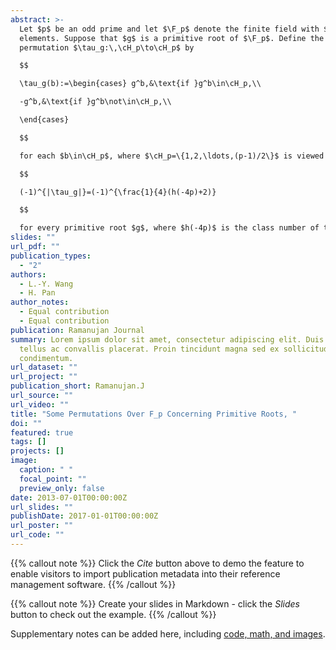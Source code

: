 ```yaml
---
abstract: >-
  Let $p$ be an odd prime and let $\F_p$ denote the finite field with $p$
  elements. Suppose that $g$ is a primitive root of $\F_p$. Define the
  permutation $\tau_g:\,\cH_p\to\cH_p$ by

  $$

  \tau_g(b):=\begin{cases} g^b,&\text{if }g^b\in\cH_p,\\

  -g^b,&\text{if }g^b\not\in\cH_p,\\

  \end{cases}

  $$

  for each $b\in\cH_p$, where $\cH_p=\{1,2,\ldots,(p-1)/2\}$ is viewed as a subset of $\F_p$. In this paper, we investigate the sign of $\tau_g$. For example, if $p\equiv 5\pmod{8}$, then

  $$

  (-1)^{|\tau_g|}=(-1)^{\frac{1}{4}(h(-4p)+2)}

  $$

  for every primitive root $g$, where $h(-4p)$ is the class number of the imaginary  quadratic field $\Q(\sqrt{-4p})$.
slides: ""
url_pdf: ""
publication_types:
  - "2"
authors:
  - L.-Y. Wang
  - H. Pan
author_notes:
  - Equal contribution
  - Equal contribution
publication: Ramanujan Journal
summary: Lorem ipsum dolor sit amet, consectetur adipiscing elit. Duis posuere
  tellus ac convallis placerat. Proin tincidunt magna sed ex sollicitudin
  condimentum.
url_dataset: ""
url_project: ""
publication_short: Ramanujan.J
url_source: ""
url_video: ""
title: "Some Permutations Over F_p Concerning Primitive Roots, "
doi: ""
featured: true
tags: []
projects: []
image:
  caption: " "
  focal_point: ""
  preview_only: false
date: 2013-07-01T00:00:00Z
url_slides: ""
publishDate: 2017-01-01T00:00:00Z
url_poster: ""
url_code: ""
---
```


{{% callout note %}}
Click the *Cite* button above to demo the feature to enable visitors to import publication metadata into their reference management software.
{{% /callout %}}

{{% callout note %}}
Create your slides in Markdown - click the *Slides* button to check out the example.
{{% /callout %}}

Supplementary notes can be added here, including [code, math, and images](https://wowchemy.com/docs/writing-markdown-latex/).
